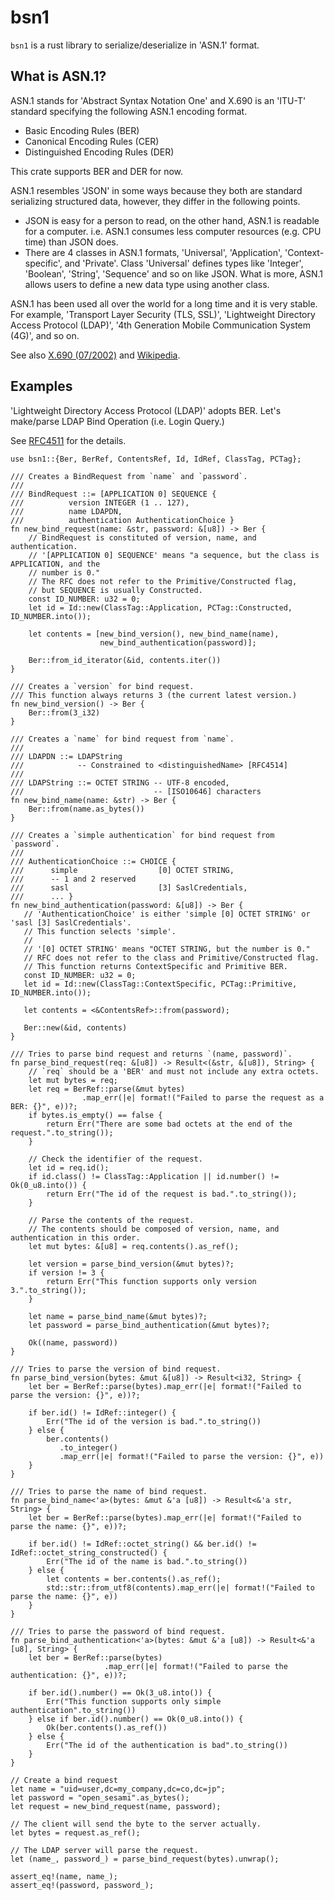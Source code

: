 # bsn1

`bsn1` is a rust library to serialize/deserialize in 'ASN.1' format.

## What is ASN.1?

ASN.1 stands for 'Abstract Syntax Notation One' and X.690 is an 'ITU-T' standard specifying
the following ASN.1 encoding format.

- Basic Encoding Rules (BER)
- Canonical Encoding Rules (CER)
- Distinguished Encoding Rules (DER)

This crate supports BER and DER for now.

ASN.1 resembles 'JSON' in some ways because they both are standard serializing structured data,
however, they differ in the following points.

- JSON is easy for a person to read, on the other hand, ASN.1 is readable for a computer.
  i.e. ASN.1 consumes less computer resources (e.g. CPU time) than JSON does.
- There are 4 classes in ASN.1 formats, 'Universal', 'Application', 'Context-specific',
  and 'Private'.
  Class 'Universal' defines types like 'Integer', 'Boolean', 'String', 'Sequence' and so on
  like JSON. What is more, ASN.1 allows users to define a new data type using another class.

ASN.1 has been used all over the world for a long time and it is very stable. For example,
'Transport Layer Security (TLS, SSL)', 'Lightweight Directory Access Protocol (LDAP)',
'4th Generation Mobile Communication System (4G)', and so on.

See also [X.690 (07/2002)] and [Wikipedia].

[X.690 (07/2002)]: https://www.itu.int/ITU-T/studygroups/com17/languages/X.690-0207.pdf
[Wikipedia]: https://en.wikipedia.org/wiki/X.690

## Examples

'Lightweight Directory Access Protocol (LDAP)' adopts BER.
Let's make/parse LDAP Bind Operation (i.e. Login Query.)

See [RFC4511](https://www.rfc-editor.org/rfc/rfc4511) for the details.

```
use bsn1::{Ber, BerRef, ContentsRef, Id, IdRef, ClassTag, PCTag};

/// Creates a BindRequest from `name` and `password`.
///
/// BindRequest ::= [APPLICATION 0] SEQUENCE {
///          version INTEGER (1 .. 127),
///          name LDAPDN,
///          authentication AuthenticationChoice }
fn new_bind_request(name: &str, password: &[u8]) -> Ber {
    // BindRequest is constituted of version, name, and authentication.
    // '[APPLICATION 0] SEQUENCE' means "a sequence, but the class is APPLICATION, and the
    // number is 0."
    // The RFC does not refer to the Primitive/Constructed flag,
    // but SEQUENCE is usually Constructed.
    const ID_NUMBER: u32 = 0;
    let id = Id::new(ClassTag::Application, PCTag::Constructed, ID_NUMBER.into());

    let contents = [new_bind_version(), new_bind_name(name),
                    new_bind_authentication(password)];

    Ber::from_id_iterator(&id, contents.iter())
}

/// Creates a `version` for bind request.
/// This function always returns 3 (the current latest version.)
fn new_bind_version() -> Ber {
    Ber::from(3_i32)
}

/// Creates a `name` for bind request from `name`.
///
/// LDAPDN ::= LDAPString
///            -- Constrained to <distinguishedName> [RFC4514]
///
/// LDAPString ::= OCTET STRING -- UTF-8 encoded,
///                             -- [ISO10646] characters
fn new_bind_name(name: &str) -> Ber {
    Ber::from(name.as_bytes())
}

/// Creates a `simple authentication` for bind request from `password`.
///
/// AuthenticationChoice ::= CHOICE {
///      simple                  [0] OCTET STRING,
///      -- 1 and 2 reserved
///      sasl                    [3] SaslCredentials,
///      ... }
fn new_bind_authentication(password: &[u8]) -> Ber {
   // 'AuthenticationChoice' is either 'simple [0] OCTET STRING' or 'sasl [3] SaslCredentials'.
   // This function selects 'simple'.
   //
   // '[0] OCTET STRING' means "OCTET STRING, but the number is 0."
   // RFC does not refer to the class and Primitive/Constructed flag.
   // This function returns ContextSpecific and Primitive BER.
   const ID_NUMBER: u32 = 0;
   let id = Id::new(ClassTag::ContextSpecific, PCTag::Primitive, ID_NUMBER.into());

   let contents = <&ContentsRef>::from(password);

   Ber::new(&id, contents)
}

/// Tries to parse bind request and returns `(name, password)`.
fn parse_bind_request(req: &[u8]) -> Result<(&str, &[u8]), String> {
    // `req` should be a 'BER' and must not include any extra octets.
    let mut bytes = req;
    let req = BerRef::parse(&mut bytes)
                .map_err(|e| format!("Failed to parse the request as a BER: {}", e))?;
    if bytes.is_empty() == false {
        return Err("There are some bad octets at the end of the request.".to_string());
    }

    // Check the identifier of the request.
    let id = req.id();
    if id.class() != ClassTag::Application || id.number() != Ok(0_u8.into()) {
        return Err("The id of the request is bad.".to_string());
    }

    // Parse the contents of the request.
    // The contents should be composed of version, name, and authentication in this order.
    let mut bytes: &[u8] = req.contents().as_ref();

    let version = parse_bind_version(&mut bytes)?;
    if version != 3 {
        return Err("This function supports only version 3.".to_string());
    }

    let name = parse_bind_name(&mut bytes)?;
    let password = parse_bind_authentication(&mut bytes)?;

    Ok((name, password))
}

/// Tries to parse the version of bind request.
fn parse_bind_version(bytes: &mut &[u8]) -> Result<i32, String> {
    let ber = BerRef::parse(bytes).map_err(|e| format!("Failed to parse the version: {}", e))?;

    if ber.id() != IdRef::integer() {
        Err("The id of the version is bad.".to_string())
    } else {
        ber.contents()
           .to_integer()
           .map_err(|e| format!("Failed to parse the version: {}", e))
    }
}

/// Tries to parse the name of bind request.
fn parse_bind_name<'a>(bytes: &mut &'a [u8]) -> Result<&'a str, String> {
    let ber = BerRef::parse(bytes).map_err(|e| format!("Failed to parse the name: {}", e))?;

    if ber.id() != IdRef::octet_string() && ber.id() != IdRef::octet_string_constructed() {
        Err("The id of the name is bad.".to_string())
    } else {
        let contents = ber.contents().as_ref();
        std::str::from_utf8(contents).map_err(|e| format!("Failed to parse the name: {}", e))
    }
}

/// Tries to parse the password of bind request.
fn parse_bind_authentication<'a>(bytes: &mut &'a [u8]) -> Result<&'a [u8], String> {
    let ber = BerRef::parse(bytes)
                     .map_err(|e| format!("Failed to parse the authentication: {}", e))?;

    if ber.id().number() == Ok(3_u8.into()) {
        Err("This function supports only simple authentication".to_string())
    } else if ber.id().number() == Ok(0_u8.into()) {
        Ok(ber.contents().as_ref())
    } else {
        Err("The id of the authentication is bad".to_string())
    }
}

// Create a bind request
let name = "uid=user,dc=my_company,dc=co,dc=jp";
let password = "open_sesami".as_bytes();
let request = new_bind_request(name, password);

// The client will send the byte to the server actually.
let bytes = request.as_ref();

// The LDAP server will parse the request.
let (name_, password_) = parse_bind_request(bytes).unwrap();

assert_eq!(name, name_);
assert_eq!(password, password_);
```
